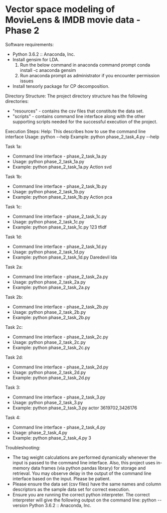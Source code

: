# Vector space modeling of MovieLens & IMDB movie data - Phase 2

Software requirements:
- Python 3.6.2 :: Anaconda, Inc.
- Install gensim for LDA. 
    1. Run the below command in anaconda command prompt conda install -c anaconda gensim 
    2. Run anaconda prompt as administrator if you encounter permission issues
- Install tensorly package for CP decomposition.

Directory Structure:
The project directory structure has the following directories:

- "resources" - contains the csv files that constitute the data set.
- "scripts" - contains command line interface along with the other supporting scripts needed for the successful execution of the project.

Execution Steps:
  Help: This describes how to use the command line interface
  Usage: python <command-line-interface> --help
  Example: python phase_2_task_4.py --help

Task 1a:
- Command line interface - phase_2_task_1a.py
- Usage: python phase_2_task_1a.py <genre> <model>
- Example: python phase_2_task_1a.py Action svd

Task 1b:
- Command line interface - phase_2_task_1b.py
- Usage: python phase_2_task_1b.py <genre> <model>
- Example: python phase_2_task_1b.py Action pca

Task 1c:
- Command line interface - phase_2_task_1c.py
- Usage: python phase_2_task_1c.py <actor-id> <model>
- Example: python phase_2_task_1c.py 123 tfidf

Task 1d:
- Command line interface - phase_2_task_1d.py
- Usage: python phase_2_task_1d.py <movie-name> <model>
- Example: python phase_2_task_1d.py Daredevil lda

Task 2a:
- Command line interface - phase_2_task_2a.py
- Usage: python phase_2_task_2a.py
- Example: python phase_2_task_2a.py

Task 2b:
- Command line interface - phase_2_task_2b.py
- Usage: python phase_2_task_2b.py
- Example: python phase_2_task_2b.py

Task 2c:
- Command line interface - phase_2_task_2c.py
- Usage: python phase_2_task_2c.py
- Example: python phase_2_task_2c.py

Task 2d:
- Command line interface - phase_2_task_2d.py
- Usage: python phase_2_task_2d.py
- Example: python phase_2_task_2d.py

Task 3:
- Command line interface - phase_2_task_3.py
- Usage: python phase_2_task_3.py <similarity-matrix-type> <comma-separated-seed-actors>
- Example: python phase_2_task_3.py actor 3619702,3426176

Task 4:
- Command line interface - phase_2_task_4.py
- Usage: phase_2_task_4.py <user-id>
- Example: python phase_2_task_4.py 3

Troubleshooting:
- The tag weight calculations are performed dynamically whenever the input is passed to the command line interface. Also, this project uses in-memory data frames (via python pandas library) for storage and retrieval. You may observe delay in the output of the command line interface based on the input. Please be patient.
- Please ensure the data set (csv files) have the same names and column descriptors as the sample data set for correct execution.
- Ensure you are running the correct python interpreter. The correct interpreter will give the following output on the command line: python --version Python 3.6.2 :: Anaconda, Inc.
